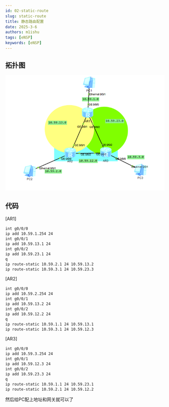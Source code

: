 ```yaml
---
id: 02-static-route
slug: static-route
title: 静态路由配置
date: 2025-3-6
authors: m1ishu
tags: [eNSP]
keywords: [eNSP]
---
```

## 拓扑图

![1741223408586](image/02静态路由实验/1741223408586.png)

## 代码

[AR1]

```
int g0/0/0
ip add 10.59.1.254 24
int g0/0/1
ip add 10.59.13.1 24
int g0/0/2
ip add 10.59.23.1 24
q
ip route-static 10.59.2.1 24 10.59.13.2
ip route-static 10.59.3.1 24 10.59.23.3
```

[AR2]

```
int g0/0/0
ip add 10.59.2.254 24
int g0/0/1
ip add 10.59.13.2 24
int g0/0/2
ip add 10.59.12.2 24
q
ip route-static 10.59.1.1 24 10.59.13.1
ip route-static 10.59.3.1 24 10.59.12.3
```

[AR3]

```
int g0/0/0
ip add 10.59.3.254 24
int g0/0/1
ip add 10.59.12.3 24
int g0/0/2
ip add 10.59.23.3 24
q
ip route-static 10.59.1.1 24 10.59.23.1
ip route-static 10.59.2.1 24 10.59.12.2
```

然后给PC配上地址和网关就可以了
